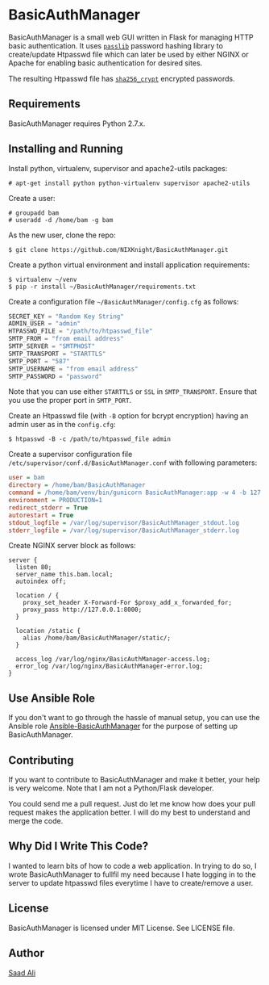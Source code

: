 # **BasicAuthManager**
BasicAuthManager is a small web GUI written in Flask for managing HTTP basic authentication. It uses [`passlib`](http://passlib.readthedocs.io/en/stable/#) password hashing library to create/update Htpasswd file which can later be used by either NGINX or Apache for enabling basic authentication for desired sites.

The resulting Htpasswd file has [`sha256_crypt`](https://passlib.readthedocs.io/en/stable/lib/passlib.hash.sha256_crypt.html) encrypted passwords.

## **Requirements**
BasicAuthManager requires Python 2.7.x.

## **Installing and Running**
Install python, virtualenv, supervisor and apache2-utils packages:
```console
# apt-get install python python-virtualenv supervisor apache2-utils
```
Create a user:
```console
# groupadd bam
# useradd -d /home/bam -g bam
```
As the new user, clone the repo:
```console
$ git clone https://github.com/NIXKnight/BasicAuthManager.git
```
Create a python virtual environment and install application requirements:
```console
$ virtualenv ~/venv
$ pip -r install ~/BasicAuthManager/requirements.txt
```
Create a configuration file `~/BasicAuthManager/config.cfg` as follows:
```python
SECRET_KEY = "Random Key String"
ADMIN_USER = "admin"
HTPASSWD_FILE = "/path/to/htpasswd_file"
SMTP_FROM = "from email address"
SMTP_SERVER = "SMTPHOST"
SMTP_TRANSPORT = "STARTTLS"
SMTP_PORT = "587"
SMTP_USERNAME = "from email address"
SMTP_PASSWORD = "password"
```
Note that you can use either `STARTTLS` or `SSL` in `SMTP_TRANSPORT`. Ensure that you use the proper port in `SMTP_PORT`.

Create an Htpasswd file (with `-B` option for bcrypt encryption) having an admin user as in the `config.cfg`:
```console
$ htpasswd -B -c /path/to/htpasswd_file admin
```
Create a supervisor configuration file `/etc/supervisor/conf.d/BasicAuthManager.conf` with following parameters:
```ini
user = bam
directory = /home/bam/BasicAuthManager
command = /home/bam/venv/bin/gunicorn BasicAuthManager:app -w 4 -b 127.0.0.1:8000
environment = PRODUCTION=1
redirect_stderr = True
autorestart = True
stdout_logfile = /var/log/supervisor/BasicAuthManager_stdout.log
stderr_logfile = /var/log/supervisor/BasicAuthManager_stderr.log
```
Create NGINX server block as follows:
```text
server {
  listen 80;
  server_name this.bam.local;
  autoindex off;

  location / {
    proxy_set_header X-Forward-For $proxy_add_x_forwarded_for;
    proxy_pass http://127.0.0.1:8000;
  }

  location /static {
    alias /home/bam/BasicAuthManager/static/;
  }

  access_log /var/log/nginx/BasicAuthManager-access.log;
  error_log /var/log/nginx/BasicAuthManager-error.log;
}
```

## **Use Ansible Role**
If you don't want to go through the hassle of manual setup, you can use the Ansible role [Ansible-BasicAuthManager](https://github.com/NIXKnight/Ansible-BasicAuthManager) for the purpose of setting up BasicAuthManager.

## **Contributing**
If you want to contribute to BasicAuthManager and make it better, your help is very welcome. Note that I am not a Python/Flask developer.

You could send me a pull request. Just do let me know how does your pull request makes the application better. I will do my best to understand and merge the code.

## **Why Did I Write This Code?**
I wanted to learn bits of how to code a web application. In trying to do so, I wrote BasicAuthManager to fullfil my need because I hate logging in to the server to update htpasswd files everytime I have to create/remove a user.

## **License**
BasicAuthManager is licensed under MIT License. See LICENSE file.

## **Author**
[Saad Ali](https://github.com/nixknight)